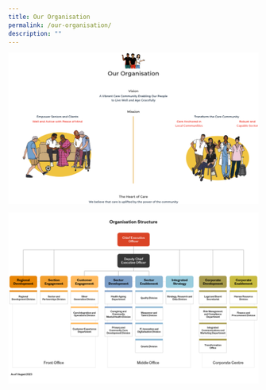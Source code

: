 ```yaml
---
title: Our Organisation
permalink: /our-organisation/
description: ""
---
```

![](/images/our-organisation-3.png)

![](/images/aic-organisation-structure-chart.png)
